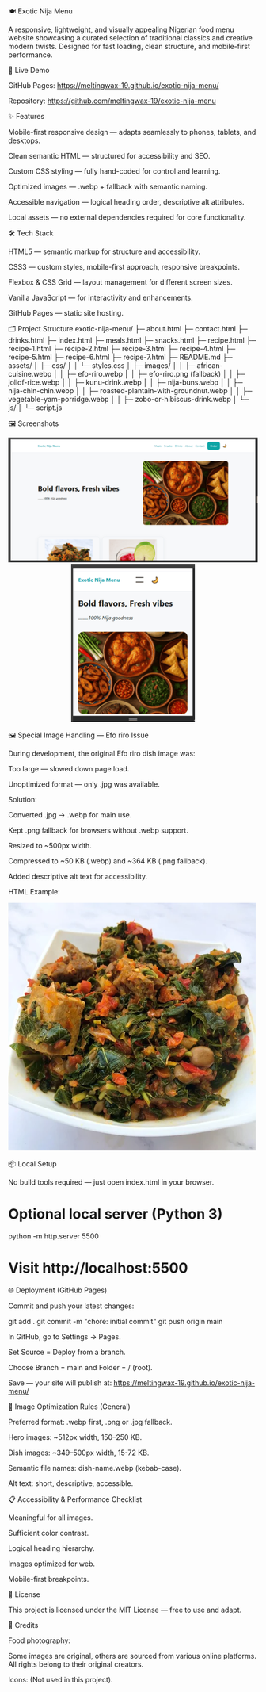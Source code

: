 🍽️ Exotic Nija Menu

A responsive, lightweight, and visually appealing Nigerian food menu website showcasing a curated selection of traditional classics and creative modern twists. Designed for fast loading, clean structure, and mobile-first performance.

🚀 Live Demo

GitHub Pages: https://meltingwax-19.github.io/exotic-nija-menu/

Repository: https://github.com/meltingwax-19/exotic-nija-menu

✨ Features

Mobile-first responsive design — adapts seamlessly to phones, tablets, and desktops.

Clean semantic HTML — structured for accessibility and SEO.

Custom CSS styling — fully hand-coded for control and learning.

Optimized images — .webp + fallback with semantic naming.

Accessible navigation — logical heading order, descriptive alt attributes.

Local assets — no external dependencies required for core functionality.


🛠️ Tech Stack

HTML5 — semantic markup for structure and accessibility.

CSS3 — custom styles, mobile-first approach, responsive breakpoints.

Flexbox & CSS Grid — layout management for different screen sizes.

Vanilla JavaScript — for interactivity and enhancements.

GitHub Pages — static site hosting.


🗂️ Project Structure
exotic-nija-menu/
├─ about.html
├─ contact.html
├─ drinks.html
├─ index.html
├─ meals.html
├─ snacks.html
├─ recipe.html
├─ recipe-1.html
├─ recipe-2.html
├─ recipe-3.html
├─ recipe-4.html
├─ recipe-5.html
├─ recipe-6.html
├─ recipe-7.html
├─ README.md
├─ assets/
│  ├─ css/
│  │  └─ styles.css
│  ├─ images/
│  │  ├─ african-cuisine.webp
│  │  ├─ efo-riro.webp
│  │  ├─ efo-riro.png  (fallback)
│  │  ├─ jollof-rice.webp
│  │  ├─ kunu-drink.webp
│  │  ├─ nija-buns.webp
│  │  ├─ nija-chin-chin.webp
│  │  ├─ roasted-plantain-with-groundnut.webp
│  │  ├─ vegetable-yam-porridge.webp
│  │  ├─ zobo-or-hibiscus-drink.webp
│  └─ js/
│     └─ script.js


🖼️ Screenshots

<p align="center">
  <img src="assets/images/screenshots/home-desktop-1.png" alt="Homepage – Desktop" width="600">
  <img src="assets/images/screenshots/home-mobile-1.png" alt="Homepage – Mobile" width="250">
</p>


🖼️ Special Image Handling — Efo riro Issue

During development, the original Efo riro dish image was:

Too large — slowed down page load.

Unoptimized format — only .jpg was available.

Solution:

Converted .jpg → .webp for main use.

Kept .png fallback for browsers without .webp support.

Resized to ~500px width.

Compressed to ~50 KB (.webp) and ~364 KB (.png fallback).

Added descriptive alt text for accessibility.

HTML Example:

<picture>
  <source srcset="assets/images/efo-riro.webp" type="image/webp">
  <img src="assets/images/efo-riro-fixed.png" alt="Bowl of Nigerian Efo riro with spinach and assorted vegetables">
</picture>


📦 Local Setup

No build tools required — just open index.html in your browser.

# Optional local server (Python 3)
python -m http.server 5500
# Visit http://localhost:5500

🌐 Deployment (GitHub Pages)

Commit and push your latest changes:

git add .
git commit -m "chore: initial commit"
git push origin main


In GitHub, go to Settings → Pages.

Set Source = Deploy from a branch.

Choose Branch = main and Folder = / (root).

Save — your site will publish at:
https://meltingwax-19.github.io/exotic-nija-menu/


📏 Image Optimization Rules (General)

Preferred format: .webp first, .png or .jpg fallback.

Hero images: ~512px width, 150–250 KB.

Dish images: ~349–500px width, 15-72 KB.

Semantic file names: dish-name.webp (kebab-case).

Alt text: short, descriptive, accessible.


📋 Accessibility & Performance Checklist

 Meaningful <alt> for all images.

 Sufficient color contrast.

 Logical heading hierarchy.

 Images optimized for web.

 Mobile-first breakpoints.


📝 License

This project is licensed under the MIT License — free to use and adapt.


🙏 Credits

Food photography:

Some images are original, others are sourced from various online platforms. All rights belong to their original creators.

Icons: (Not used in this project).
